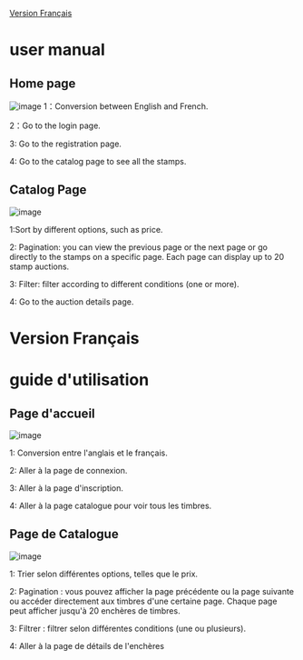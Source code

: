 [Version Français](#Français)
# user manual

## Home page
![image](https://github.com/herissonfei/timbre-firebase/assets/89328999/87bec703-6e68-44a5-adaa-e8017bde5386)
1：Conversion between English and French.

2：Go to the login page.

3: Go to the registration page.

4: Go to the catalog page to see all the stamps.

## Catalog Page
![image](https://github.com/herissonfei/timbre-firebase/assets/89328999/8b053b95-94f2-421b-bc98-140e125fb033)

1:Sort by different options, such as price.

2: Pagination: you can view the previous page or the next page or go directly to the stamps on a specific page. Each page can display up to 20 stamp auctions.

3: Filter: filter according to different conditions (one or more).

4: Go to the auction details page.


# Version Français
# guide d'utilisation

## Page d'accueil
![image](https://github.com/herissonfei/timbre-firebase/assets/89328999/16460e56-41d3-4610-b51b-7539da233c74)

1: Conversion entre l'anglais et le français.

2: Aller à la page de connexion.

3: Aller à la page d'inscription.

4: Aller à la page catalogue pour voir tous les timbres.

## Page de Catalogue

![image](https://github.com/herissonfei/timbre-firebase/assets/89328999/cb037672-dde0-4ff1-a81c-09a625229f46)

1: Trier selon différentes options, telles que le prix.

2: Pagination : vous pouvez afficher la page précédente ou la page suivante ou accéder directement aux timbres d'une certaine page. Chaque page peut afficher jusqu'à 20 enchères de timbres.

3: Filtrer : filtrer selon différentes conditions (une ou plusieurs).

4: Aller à la page de détails de l'enchères
